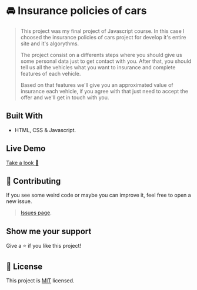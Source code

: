 # 🚘  Insurance policies of cars

> This project was my final project of Javascript course.
> In this case I choosed the insurance policies of cars project for develop it's entire site and it's algorythms.
>
> The project consist on a differents steps where you should give us some personal data just to get contact with you. After that, you should tell us all the vehicles what you want to insurance and complete features of each vehicle.
> 
> Based on that features we'll give you an approximated value of insurance each vehicle, if you agree with that just need to accept the offer and we'll get in touch with you.

## Built With

- HTML, CSS & Javascript.

## Live Demo

[Take a look 👀](https://mauriciomonta.github.io/insurance-policies-simulator/)

## 🤝 Contributing

If you see some weird code or maybe you can improve it, feel free to open a new issue. 
>
> [Issues page](../../issues/).

## Show me your support

Give a ⭐️ if you like this project!


## 📝 License

This project is [MIT](./MIT.md) licensed.
